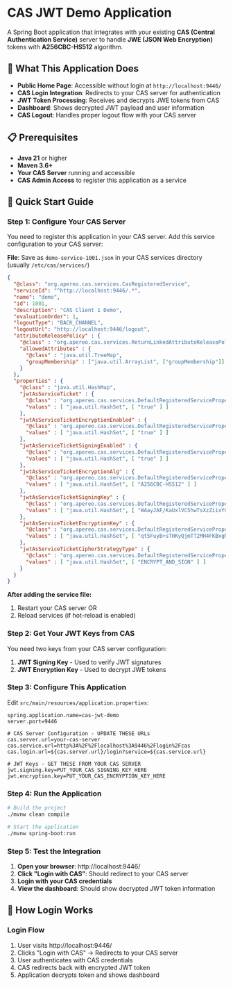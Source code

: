 # CAS JWT Demo Application

A Spring Boot application that integrates with your existing **CAS (Central Authentication Service)** server to handle **JWE (JSON Web Encryption)** tokens with **A256CBC-HS512** algorithm.

## 🎯 What This Application Does

- **Public Home Page**: Accessible without login at `http://localhost:9446/`
- **CAS Login Integration**: Redirects to your CAS server for authentication
- **JWT Token Processing**: Receives and decrypts JWE tokens from CAS
- **Dashboard**: Shows decrypted JWT payload and user information
- **CAS Logout**: Handles proper logout flow with your CAS server

## 📋 Prerequisites

- **Java 21** or higher
- **Maven 3.6+** 
- **Your CAS Server** running and accessible
- **CAS Admin Access** to register this application as a service

## 🚀 Quick Start Guide

### Step 1: Configure Your CAS Server

You need to register this application in your CAS server. Add this service configuration to your CAS server:

**File**: Save as `demo-service-1001.json` in your CAS services directory (usually `/etc/cas/services/`)

```json
{
  "@class": "org.apereo.cas.services.CasRegisteredService",
  "serviceId": "^http://localhost:9446/.*",
  "name": "demo",
  "id": 1001,
  "description": "CAS Client 1 Demo",
  "evaluationOrder": 1,
  "logoutType": "BACK_CHANNEL",
  "logoutUrl": "http://localhost:9446/logout",
  "attributeReleasePolicy" : {
    "@class" : "org.apereo.cas.services.ReturnLinkedAttributeReleasePolicy",
    "allowedAttributes" : {
      "@class" : "java.util.TreeMap",
      "groupMembership" : ["java.util.ArrayList", ["groupMembership"]]
    }
  },
  "properties" : {
    "@class" : "java.util.HashMap",
    "jwtAsServiceTicket" : {
      "@class" : "org.apereo.cas.services.DefaultRegisteredServiceProperty",
      "values" : [ "java.util.HashSet", [ "true" ] ]
    },
    "jwtAsServiceTicketEncryptionEnabled" : {
      "@class" : "org.apereo.cas.services.DefaultRegisteredServiceProperty",
      "values" : [ "java.util.HashSet", [ "true" ] ]
    },
    "jwtAsServiceTicketSigningEnabled" : {
      "@class" : "org.apereo.cas.services.DefaultRegisteredServiceProperty",
      "values" : [ "java.util.HashSet", [ "true" ] ]
    },
    "jwtAsServiceTicketEncryptionAlg" : {
      "@class" : "org.apereo.cas.services.DefaultRegisteredServiceProperty",
      "values" : [ "java.util.HashSet", [ "A256CBC-HS512" ] ]
    },
    "jwtAsServiceTicketSigningKey" : {
      "@class" : "org.apereo.cas.services.DefaultRegisteredServiceProperty",
      "values" : [ "java.util.HashSet", [ "WAayJAF/KaUxlVC5hwTsXzZiixYCQNnFItaXQlyEdgsydDZaqWPjY+nTZcVEJmJvrHhYlb7syMLRwHMTbd/5XQ==" ] ]
    },
    "jwtAsServiceTicketEncryptionKey" : {
      "@class" : "org.apereo.cas.services.DefaultRegisteredServiceProperty",
      "values" : [ "java.util.HashSet", [ "qt5FuyB+sTHKyQjmTT2MH4FKBxgMvh2/KcE1ja2HgxSbUCF/3nhBMuif6GHNpPJYVCMv1S7MppCm4U7fTxlhGA==" ] ]
    },
    "jwtAsServiceTicketCipherStrategyType" : {
      "@class" : "org.apereo.cas.services.DefaultRegisteredServiceProperty",
      "values" : [ "java.util.HashSet", [ "ENCRYPT_AND_SIGN" ] ]
    }
  }
}

```

**After adding the service file:**
1. Restart your CAS server OR
2. Reload services (if hot-reload is enabled)

### Step 2: Get Your JWT Keys from CAS

You need two keys from your CAS server configuration:

1. **JWT Signing Key** - Used to verify JWT signatures
2. **JWT Encryption Key** - Used to decrypt JWE tokens


### Step 3: Configure This Application

Edit `src/main/resources/application.properties`:

```properties
spring.application.name=cas-jwt-demo
server.port=9446

# CAS Server Configuration - UPDATE THESE URLs
cas.server.url=your-cas-server
cas.service.url=http%3A%2F%2Flocalhost%3A9446%2Flogin%2Fcas
cas.login.url=${cas.server.url}/login?service=${cas.service.url}

# JWT Keys - GET THESE FROM YOUR CAS SERVER
jwt.signing.key=PUT_YOUR_CAS_SIGNING_KEY_HERE
jwt.encryption.key=PUT_YOUR_CAS_ENCRYPTION_KEY_HERE
```

### Step 4: Run the Application

```bash
# Build the project
./mvnw clean compile

# Start the application
./mvnw spring-boot:run
```

### Step 5: Test the Integration

1. **Open your browser**: http://localhost:9446/
2. **Click "Login with CAS"**: Should redirect to your CAS server
3. **Login with your CAS credentials**
4. **View the dashboard**: Should show decrypted JWT token information


## 🚪 How Login Works

### Login Flow
1. User visits http://localhost:9446/
2. Clicks "Login with CAS" → Redirects to your CAS server
3. User authenticates with CAS credentials
4. CAS redirects back with encrypted JWT token
5. Application decrypts token and shows dashboard

